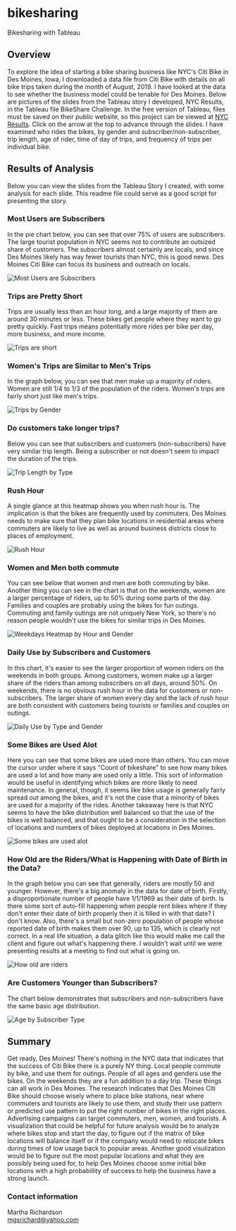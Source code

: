 # bikesharing
Bikesharing with Tableau

## Overview
To explore the idea of starting a bike sharing business like NYC's Citi Bike in Des Moines, Iowa, I downloaded a data file from Citi Bike with details on all bike trips taken during the month of August, 2019.  I have looked at the data to see whether the business model could be tenable for Des Moines. Below are pictures of the slides from the Tableau story I developed, NYC Results, in the Tableau file BikeShare Challenge. In the free version of Tableau, files must be saved on their public website, so this project can be viewed at [NYC Results]( https://public.tableau.com/app/profile/martha.richardson/viz/BikeshareChallenge_16454614958360/NYCResults?publish=yes). Click on the arrow at the top to advance through the slides. I have examined who rides the bikes, by gender and subscriber/non-subscriber, trip length, age of rider, time of day of trips, and frequency of trips per individual bike.

## Results of Analysis
Below you can view the slides from the Tableau Story I created, with some analysis for each slide. This readme file could serve as a good script for presenting the story.


 ### Most Users are Subscribers
 
In the pie chart below, you can see that over 75% of users are subscribers. The large tourist population in NYC seems not to contribute an outsized share of customers. The subscribers almost certainly are locals, and since Des Moines likely has way fewer tourists than NYC, this is good news. Des Moines Citi Bike can focus its business and outreach on locals.

![Most Users are Subscribers](https://github.com/mgsrichard/bikesharing/blob/main/Resources/1%20Customer%20Type.png)



### Trips are Pretty Short

Trips are usually less than an hour long, and a large majority of them are around 30 minutes or less. These bikes get people where they want to go pretty quickly. Fast trips means potentially more rides per bike per day, more business, and more income.


![Trips are short](https://github.com/mgsrichard/bikesharing/blob/main/Resources/2%20Trips%20are%20Short.png)

### Women's Trips are Similar to Men's Trips

In the graph below, you can see that men make up a majority of riders. Women are still 1/4 to 1/3 of the population of the riders. Women's trips are fairly short just like men's trips. 

![Trips by Gender](https://github.com/mgsrichard/bikesharing/blob/main/Resources/3%20Trips%20by%20Gender.png)

### Do customers take longer trips?

Below you can see that subscribers and customers (non-subscribers) have very similar trip length. Being a subscriber or not doesn't seem to impact the duration of the trips.

![Trip Length by Type](https://github.com/mgsrichard/bikesharing/blob/main/Resources/4%20Trip%20length%20by%20type.png)

### Rush Hour

A single glance at this heatmap shows you when rush hour is. The implication is that the bikes are frequently used by commuters. Des Moines needs to make sure that they plan bike locations in residential areas where commuters are likely to live as well as around business districts close to places of employment.

![Rush Hour](https://github.com/mgsrichard/bikesharing/blob/main/Resources/5%20Rush%20Hour.png)

### Women and Men both commute

You can see below that women and men are both commuting by bike. Another thing you can see in the chart is that on the weekends, women are a larger percentage of riders, up to 50% during some parts of the day. Families and couples are probably using the bikes for fun outings. Commuting and family outings are not uniquely New York, so there's no reason people wouldn't use the bikes for similar trips in Des Moines.

![Weekdays Heatmap by Hour and Gender](https://github.com/mgsrichard/bikesharing/blob/main/Resources/6%20Weekdays%20Heatmap%20by%20hour%20and%20gender.png)

### Daily Use by Subscribers and Customers

In this chart, it's easier to see the larger proportion of women riders on the weekends in both groups. Among customers, women make up a larger share of the riders than among subscribers on all days, around 50%. On weekends, there is no obvious rush hour in the data for customers or non-subscribers.  The larger share of women every day and the lack of rush hour are both consistent with customers being tourists or families and couples on outings. 

![Daily Use by Type and Gender](https://github.com/mgsrichard/bikesharing/blob/main/Resources/7%20Daily%20use%20by%20type%20and%20gender.png)

### Some Bikes are Used Alot

Here you can see that some bikes are used more than others. You can move the cursor under where it says "Count of bikeshare" to see how many bikes are used a lot and how many are used only a little. This sort of information would be useful in identifying which bikes are more likely to need maintenance. In general, though, it seems like bike usage is generally fairly spread out among the bikes, and it's not the case that a minority of bikes are used for a majority of the rides. Another takeaway here is that NYC seems to have the bike distribution well balanced so that the use of the bikes is well balanced, and that ought to be a consideration in the selection of locations and numbers of bikes deployed at locations in Des Moines.

![Some bikes are used alot](https://github.com/mgsrichard/bikesharing/blob/main/Resources/8%20Some%20bikes%20are%20used%20a%20lot.png)

### How Old are the Riders/What is Happening with Date of Birth in the Data?

In the graph below you can see that generally, riders are mostly 50 and younger. However, there's a big anomaly in the data for date of birth. Firstly, a disproportionate number of people have 1/1/1969 as their date of birth. Is there some sort of auto-fill happening when people rent bikes where if they don't enter their date of birth properly then it is filled in with that date? I don't know. Also, there's a small but non-zero population of people whose reported date of birth makes them over 90, up to 135, which is clearly not correct. In a real life situation, a data glitch like this would make me call the client and figure out what's happening there. I wouldn't wait until we were presenting results at a meeting to find out what is going on.

![How old are riders](https://github.com/mgsrichard/bikesharing/blob/main/Resources/9%20How%20old%20are%20riders.png)

### Are Customers Younger than Subscribers?

The chart below demonstrates that subscribers and non-subscribers have the same basic age distribution. 

![Age by Subscriber Type](https://github.com/mgsrichard/bikesharing/blob/main/Resources/10%20Age%20by%20Subscriber%20type.png)


## Summary

Get ready, Des Moines!  There's nothing in the NYC data that indicates that the success of Citi Bike there is a purely NY thing.  Local people commute by bike, and use them for outings. People of all ages and genders use the bikes. On the weekends they are a fun addition to a day trip.  These things can all work in Des Moines. The research indicates that Des Moines Citi Bike should choose wisely where to place bike stations, near where commuters and tourists are likely to use them, and study their use pattern or predicted use pattern to put the right number of bikes in the right places. Advertising campaigns can target commuters, men, women, and tourists. A visualization that could be helpful for future analysis would be to analyze where bikes stop and start the day, to figure out if the matrix of bike locations will balance itself or if the company would need to relocate bikes during times of low usage back to popular areas. Another good visulization would be to figure out the most popular locations and what they are possibly being used for, to help Des Moines choose some initial bike locations with a high probabillity of success to help the business have a strong launch.

### Contact information <br>
 Martha Richardson<br>
 mgsrichard@yahoo.com
